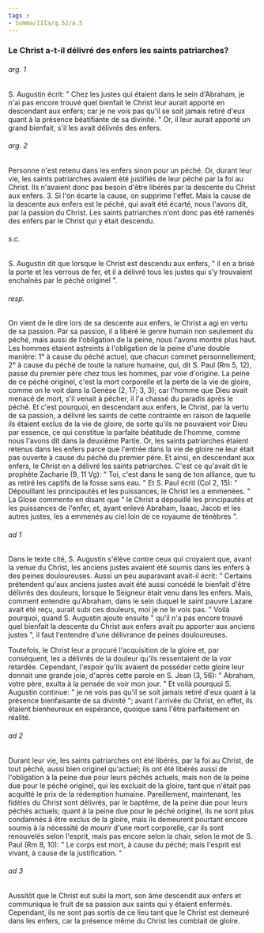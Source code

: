 ```yaml
---
tags : 
- Summa/IIIa/q.52/a.5
---
```


### Le Christ a-t-il délivré des enfers les saints patriarches?

###### arg. 1
S. Augustin écrit: " Chez les justes qui étaient dans le sein d'Abraham, je n'ai pas encore trouvé quel bienfait le Christ leur aurait apporté en descendant aux enfers; car je ne vois pas qu'il se soit jamais retiré d'eux quant à la présence béatifiante de sa divinité. " Or, il leur aurait apporté un grand bienfait, s'il les avait délivrés des enfers. 

###### arg. 2
Personne n'est retenu dans les enfers sinon pour un péché. Or, durant leur vie, les saints patriarches avaient été justifiés de leur péché par la foi au Christ. Ils n'avaient donc pas besoin d'être libérés par la descente du Christ aux enfers. 3. Si l'on écarte la cause, on supprime l'effet. Mais la cause de la descente aux enfers est le péché, qui avait été écarté, nous l'avons dit, par la passion du Christ. Les saints patriarches n'ont donc pas été ramenés des enfers par le Christ qui y était descendu. 

###### s.c.
S. Augustin dit que lorsque le Christ est descendu aux enfers, " il en a brisé la porte et les verrous de fer, et il a délivré tous les justes qui s'y trouvaient enchaînés par le péché originel ". 

###### resp.
On vient de le dire lors de sa descente aux enfers, le Christ a agi en vertu de sa passion. Par sa passion, il a libéré le genre humain non seulement du péché, mais aussi de l'obligation de la peine, nous l'avons montré plus haut. Les hommes étaient astreints à l'obligation de la peine d'une double manière: 1° à cause du péché actuel, que chacun commet personnellement; 2° à cause du péché de toute la nature humaine, qui, dit S. Paul (Rm 5, 12), passe du premier père chez tous les hommes, par voie d'origine. La peine de ce péché originel, c'est la mort corporelle et la perte de la vie de gloire, comme on le voit dans la Genèse (2, 17; 3, 3); car l'homme que Dieu avait menacé de mort, s'il venait à pécher, il l'a chassé du paradis après le péché. Et c'est pourquoi, en descendant aux enfers, le Christ, par la vertu de sa passion, a délivré les saints de cette contrainte en raison de laquelle ils étaient exclus de la vie de gloire, de sorte qu'ils ne pouvaient voir Dieu par essence, ce qui constitue la parfaite béatitude de l'homme, comme nous l'avons dit dans la deuxième Partie. Or, les saints patriarches étaient retenus dans les enfers parce que l'entrée dans la vie de gloire ne leur était pas ouverte à cause du péché du premier père. Et ainsi, en descendant aux enfers, le Christ en a délivré les saints patriarches. C'est ce qu'avait dit le prophète Zacharie (9, 11 Vg): " Toi, c'est dans le sang de ton alliance, que tu as retiré les captifs de la fosse sans eau. " Et S. Paul écrit (Col 2, 15): " Dépouillant les principautés et les puissances, le Christ les a emmenées. " La Glose commente en disant que " le Christ a dépouillé les principautés et les puissances de l'enfer, et, ayant enlevé Abraham, Isaac, Jacob et les autres justes, les a emmenés au ciel loin de ce royaume de ténèbres ". 

###### ad 1
Dans le texte cité, S. Augustin s'élève contre ceux qui croyaient que, avant la venue du Christ, les anciens justes avaient été soumis dans les enfers à des peines douloureuses. Aussi un peu auparavant avait-il écrit: " Certains prétendent qu'aux anciens justes avait été aussi concédé le bienfait d'être délivrés des douleurs, lorsque le Seigneur était venu dans les enfers. Mais, comment entendre qu'Abraham, dans le sein duquel le saint pauvre Lazare avait été reçu, aurait subi ces douleurs, moi je ne le vois pas. " Voilà pourquoi, quand S. Augustin ajoute ensuite " qu'il n'a pas encore trouvé quel bienfait la descente du Christ aux enfers avait pu apporter aux anciens justes ", il faut l'entendre d'une délivrance de peines douloureuses. 

Toutefois, le Christ leur a procuré l'acquisition de la gloire et, par conséquent, les a délivrés de la douleur qu'ils ressentaient de la voir retardée. Cependant, l'espoir qu'ils avaient de posséder cette gloire leur donnait une grande joie, d'après cette parole en S. Jean (3, 56): " Abraham, votre père, exulta à la pensée de voir mon jour. " Et voilà pourquoi S. Augustin continue: " je ne vois pas qu'il se soit jamais retiré d'eux quant à la présence bienfaisante de sa divinité "; avant l'arrivée du Christ, en effet, ils étaient bienheureux en espérance, quoique sans l'être parfaitement en réalité. 

###### ad 2
Durant leur vie, les saints patriarches ont été libérés, par la foi au Christ, de tout péché, aussi bien originel qu'actuel; ils ont été libérés aussi de l'obligation à la peine due pour leurs péchés actuels, mais non de la peine due pour le péché originel, qui les excluait de la gloire, tant que n'était pas acquitté le prix de la rédemption humaine. Pareillement, maintenant, les fidèles du Christ sont délivrés, par le baptême, de la peine due pour leurs péchés actuels; quant à la peine due pour le péché originel, ils ne sont plus condamnés à être exclus de la gloire, mais ils demeurent pourtant encore soumis à la nécessité de mourir d'une mort corporelle, car ils sont renouvelés selon l'esprit, mais pas encore selon la chair, selon le mot de S. Paul (Rm 8, 10): " Le corps est mort, à cause du péché; mais l'esprit est vivant, à cause de la justification. " 

###### ad 3
Aussitôt que le Christ eut subi la mort, son âme descendit aux enfers et communiqua le fruit de sa passion aux saints qui y étaient enfermés. Cependant, ils ne sont pas sortis de ce lieu tant que le Christ est demeuré dans les enfers, car la présence même du Christ les comblait de gloire. 

